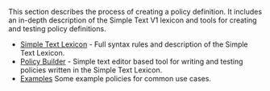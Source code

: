 This section describes the process of creating a policy definition. It includes an in-depth description of the Simple Text V1 lexicon and tools for creating and testing policy definitions.

* [Simple Text Lexicon](STextLexicon) - Full syntax rules and description of the Simple Text Lexicon.
* [Policy Builder](PolBuilder) - Simple text editor based tool for writing and testing policies written in the Simple Text Lexicon.
* [Examples](Examples) Some example policies for common use cases.